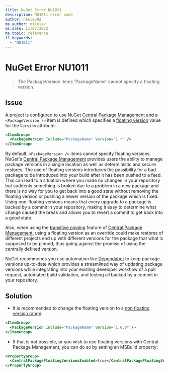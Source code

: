 ```yaml
---
title: NuGet Error NU1011
description: NU1011 error code
author: nkolev92
ms.author: nikolev
ms.date: 11/07/2022
ms.topic: reference
f1_keywords: 
  - "NU1011"
---
```


# NuGet Error NU1011

> The PackageVersion items 'PackageName' cannot specify a floating version.

## Issue

A project is configured to use NuGet [Central Package Management](..\..\consume-packages\Central-Package-Management.md) and a `<PackageVersion />` item is defined which specifies a [floating version](..\..\concepts\Package-Versioning.md#version-ranges) value for the `Version` attribute:

```xml
<ItemGroup>
  <PackageVersion Include="PackageName" Version="1.*" />
</ItemGroup>
```
By default, `<PackageVersion />` items cannot specify floating versions.
NuGet's [Central Package Management](..\..\consume-packages\Central-Package-Management.md) provides users the ability to manage package versions in a single location as well as deterministic and secure restores.
The use of floating versions introduces the possibility for a bad package to be introduced into your build after it has been pushed to a feed.
This can lead to a situation where you made no changes in your repository but suddenly something is broken due to a problem in a new package and there is no way for you to get back into a good state without removing the floating version or pushing a newer version of the package which is fixed.
Using non-floating versions means that every upgrade to a package is backed by a commit in your repository, making it easy to determine what change caused the break and allows you to revert a commit to get back into a good state.

Also, when using the [transitive pinning](../../consume-packages/Central-Package-Management.md#transitive-pinning) feature of [Central Package Management](..\..\consume-packages\Central-Package-Management.md), using a floating version as an override could make restores of different projects end up with different versions for the package that what is supposed to be pinned, thus going against the promise of using the centrally defined version.

NuGet recommends you use automation like [Dependabot](https://docs.github.com/code-security/dependabot/working-with-dependabot) to keep package versions up-to-date which provides
a streamlined way of updating package versions while integrating into your existing developer workflow of a pull request, automated build validation, and testing all backed by a commit in your repository.

## Solution

- It is recommended to change the floating version to a [non floating version range](../../concepts/Package-Versioning.md#version-ranges):
```xml
<ItemGroup>
  <PackageVersion Include="PackageName" Version="1.0.0" />
</ItemGroup>
```

- If that is not possible, or you wish to use floating versions with Central Package Management, you can do so by setting an MSBuild property:

```xml
<PropertyGroup>
  <CentralPackageFloatingVersionsEnabled>true</CentralPackageFloatingVersionsEnabled>
</PropertyGroup>
```
